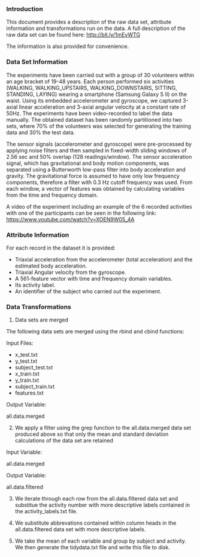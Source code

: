 ### Introduction

This document provides a description of the raw data set, attribute information and transformations run on the data.  A full description of the raw data set can be found here: http://bit.ly/1mEvWTG

The information is also provided for convenience.

### Data Set Information
The experiments have been carried out with a group of 30 volunteers within an age bracket of 19-48 years. Each person performed six activities (WALKING, WALKING_UPSTAIRS, WALKING_DOWNSTAIRS, SITTING, STANDING, LAYING) wearing a smartphone (Samsung Galaxy S II) on the waist. Using its embedded accelerometer and gyroscope, we captured 3-axial linear acceleration and 3-axial angular velocity at a constant rate of 50Hz. The experiments have been video-recorded to label the data manually. The obtained dataset has been randomly partitioned into two sets, where 70% of the volunteers was selected for generating the training data and 30% the test data. 

The sensor signals (accelerometer and gyroscope) were pre-processed by applying noise filters and then sampled in fixed-width sliding windows of 2.56 sec and 50% overlap (128 readings/window). The sensor acceleration signal, which has gravitational and body motion components, was separated using a Butterworth low-pass filter into body acceleration and gravity. The gravitational force is assumed to have only low frequency components, therefore a filter with 0.3 Hz cutoff frequency was used. From each window, a vector of features was obtained by calculating variables from the time and frequency domain.

A video of the experiment including an example of the 6 recorded activities with one of the participants can be seen in the following link: https://www.youtube.com/watch?v=XOEN9W05_4A


### Attribute Information

For each record in the dataset it is provided: 
* Triaxial acceleration from the accelerometer (total acceleration) and the estimated body acceleration. 
* Triaxial Angular velocity from the gyroscope. 
* A 561-feature vector with time and frequency domain variables. 
* Its activity label. 
* An identifier of the subject who carried out the experiment.

### Data Transformations

1) Data sets are merged

The following data sets are merged using the rbind and cbind functions:

Input Files:

* x_test.txt
* y_test.txt
* subject_test.txt
* x_train.txt
* y_train.txt
* subject_train.txt
* features.txt

Output Variable:

all.data.merged

2) We apply a filter using the grep function to the all.data.merged data set produced above so that only the mean and standard deviation calculations of the data set are retained

Input Variable:

all.data.merged

Output Variable:

all.data.filtered

3) We iterate through each row from the all.data.filtered data set and substitue the activity number with more descriptive labels contained in the activity_labels.txt file.

4) We substitute abbrevations contained within column heads in the all.data.filtered data set with more descriptive labels.

5) We take the mean of each variable and group by subject and activity.  We then generate the tidydata.txt file and write this file to disk.


